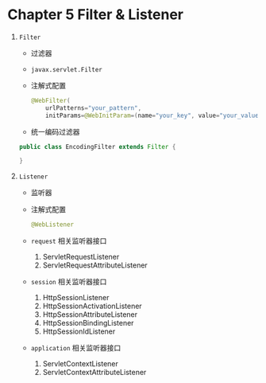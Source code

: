 # Chapter 5 Filter & Listener

1. `Filter`
    - 过滤器
    - `javax.servlet.Filter`
    - 注解式配置
        
        ```java
        @WebFilter(
            urlPatterns="your_pattern", 
            initParams=@WebInitParam=(name="your_key", value="your_value"))
        ```
    - 统一编码过滤器

     ```java
     public class EncodingFilter extends Filter {
     
     }
     ```
     
2. `Listener`
    - 监听器
    - 注解式配置
        
        ```java
        @WebListener
        ```
        
    - `request` 相关监听器接口
        1. ServletRequestListener
        2. ServletRequestAttributeListener
    - `session` 相关监听器接口
        1. HttpSessionListener
        2. HttpSessionActivationListener
        3. HttpSessionAttributeListener
        4. HttpSessionBindingListener
        5. HttpSessionIdListener
    - `application` 相关监听器接口
        1. ServletContextListener
        2. ServletContextAttributeListener